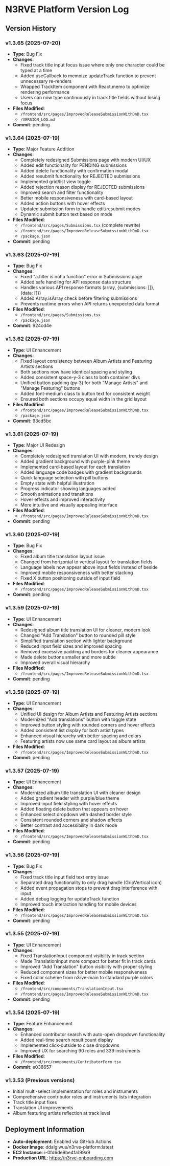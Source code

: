 # N3RVE Platform Version Log

## Version History

### v1.3.65 (2025-07-20)
- **Type**: Bug Fix
- **Changes**:
  - Fixed track title input focus issue where only one character could be typed at a time
  - Added useCallback to memoize updateTrack function to prevent unnecessary re-renders
  - Wrapped TrackItem component with React.memo to optimize rendering performance
  - Users can now type continuously in track title fields without losing focus
- **Files Modified**: 
  - `/frontend/src/pages/ImprovedReleaseSubmissionWithDnD.tsx`
  - `/VERSION_LOG.md`
- **Commit**: pending

### v1.3.64 (2025-07-19)
- **Type**: Major Feature Addition
- **Changes**:
  - Completely redesigned Submissions page with modern UI/UX
  - Added edit functionality for PENDING submissions
  - Added delete functionality with confirmation modal
  - Added resubmit functionality for REJECTED submissions
  - Implemented grid/list view toggle
  - Added rejection reason display for REJECTED submissions
  - Improved search and filter functionality
  - Better mobile responsiveness with card-based layout
  - Added action buttons with hover effects
  - Updated submission form to handle edit/resubmit modes
  - Dynamic submit button text based on mode
- **Files Modified**: 
  - `/frontend/src/pages/Submissions.tsx` (complete rewrite)
  - `/frontend/src/pages/ImprovedReleaseSubmissionWithDnD.tsx`
  - `/package.json`
- **Commit**: pending

### v1.3.63 (2025-07-19)
- **Type**: Bug Fix
- **Changes**:
  - Fixed "a.filter is not a function" error in Submissions page
  - Added safe handling for API response data structure
  - Handles various API response formats (array, {submissions: []}, {data: []})
  - Added Array.isArray check before filtering submissions
  - Prevents runtime errors when API returns unexpected data format
- **Files Modified**: 
  - `/frontend/src/pages/Submissions.tsx`
  - `/package.json`
- **Commit**: 924cd4e

### v1.3.62 (2025-07-19)
- **Type**: UI Enhancement
- **Changes**:
  - Fixed layout consistency between Album Artists and Featuring Artists sections
  - Both sections now have identical spacing and styling
  - Added consistent space-y-3 class to both container divs
  - Unified button padding (py-3) for both "Manage Artists" and "Manage Featuring" buttons
  - Added font-medium class to button text for consistent weight
  - Ensured both sections occupy equal width in the grid layout
- **Files Modified**: 
  - `/frontend/src/pages/ImprovedReleaseSubmissionWithDnD.tsx`
  - `/package.json`
- **Commit**: 93cd5bc

### v1.3.61 (2025-07-19)
- **Type**: Major UI Redesign
- **Changes**:
  - Completely redesigned translation UI with modern, trendy design
  - Added gradient background with purple-pink theme
  - Implemented card-based layout for each translation
  - Added language code badges with gradient backgrounds
  - Quick language selection with pill buttons
  - Empty state with helpful illustration
  - Progress indicator showing languages added
  - Smooth animations and transitions
  - Hover effects and improved interactivity
  - More intuitive and visually appealing interface
- **Files Modified**: 
  - `/frontend/src/pages/ImprovedReleaseSubmissionWithDnD.tsx`
- **Commit**: pending

### v1.3.60 (2025-07-19)
- **Type**: Bug Fix
- **Changes**:
  - Fixed album title translation layout issue
  - Changed from horizontal to vertical layout for translation fields
  - Language labels now appear above input fields instead of beside
  - Improved mobile responsiveness with better stacking
  - Fixed X button positioning outside of input field
- **Files Modified**: 
  - `/frontend/src/pages/ImprovedReleaseSubmissionWithDnD.tsx`
- **Commit**: pending

### v1.3.59 (2025-07-19)
- **Type**: UI Enhancement
- **Changes**:
  - Redesigned album title translation UI for cleaner, modern look
  - Changed "Add Translation" button to rounded pill style
  - Simplified translation section with lighter background
  - Reduced input field sizes and improved spacing
  - Removed excessive padding and borders for cleaner appearance
  - Made delete buttons smaller and more subtle
  - Improved overall visual hierarchy
- **Files Modified**: 
  - `/frontend/src/pages/ImprovedReleaseSubmissionWithDnD.tsx`
- **Commit**: pending

### v1.3.58 (2025-07-19)
- **Type**: UI Enhancement
- **Changes**:
  - Unified UI design for Album Artists and Featuring Artists sections
  - Modernized "Add translations" button with toggle state
  - Improved button styling with rounded corners and hover effects
  - Added consistent list display for both artist types
  - Enhanced visual hierarchy with better spacing and colors
  - Featuring artists now use same card layout as album artists
- **Files Modified**: 
  - `/frontend/src/pages/ImprovedReleaseSubmissionWithDnD.tsx`
- **Commit**: pending

### v1.3.57 (2025-07-19)
- **Type**: UI Enhancement
- **Changes**:
  - Modernized album title translation UI with cleaner design
  - Added gradient header with purple/blue theme
  - Improved input field styling with hover effects
  - Added floating delete button that appears on hover
  - Enhanced select dropdown with dashed border style
  - Consistent rounded corners and shadow effects
  - Better contrast and accessibility in dark mode
- **Files Modified**: 
  - `/frontend/src/pages/ImprovedReleaseSubmissionWithDnD.tsx`
- **Commit**: pending

### v1.3.56 (2025-07-19)
- **Type**: Bug Fix
- **Changes**:
  - Fixed track title input field text entry issue
  - Separated drag functionality to only drag handle (GripVertical icon)
  - Added event propagation stops to prevent drag interference with input
  - Added debug logging for updateTrack function
  - Improved touch interaction handling for mobile devices
- **Files Modified**: 
  - `/frontend/src/pages/ImprovedReleaseSubmissionWithDnD.tsx`
- **Commit**: pending

### v1.3.55 (2025-07-19)
- **Type**: UI Enhancement
- **Changes**:
  - Fixed TranslationInput component visibility in track section
  - Made TranslationInput more compact for better fit in track cards
  - Improved "Add Translation" button visibility with proper styling
  - Reduced component sizes for better mobile responsiveness
  - Fixed color scheme from n3rve-main to standard purple colors
- **Files Modified**: 
  - `/frontend/src/components/TranslationInput.tsx`
  - `/frontend/src/pages/ImprovedReleaseSubmissionWithDnD.tsx`
- **Commit**: pending

### v1.3.54 (2025-07-19)
- **Type**: Feature Enhancement
- **Changes**:
  - Enhanced contributor search with auto-open dropdown functionality
  - Added real-time search result count display
  - Implemented click-outside to close dropdowns
  - Improved UX for searching 90 roles and 339 instruments
- **Files Modified**: 
  - `/frontend/src/components/ContributorForm.tsx`
- **Commit**: e038657

### v1.3.53 (Previous versions)
- Initial multi-select implementation for roles and instruments
- Comprehensive contributor roles and instruments lists integration
- Track title input fixes
- Translation UI improvements
- Album featuring artists reflection at track level

## Deployment Information
- **Auto-deployment**: Enabled via GitHub Actions
- **Docker Image**: ddalgiwuu/n3rve-platform:latest
- **EC2 Instance**: i-0fd6de9be4fa199a9
- **Production URL**: https://n3rve-onboarding.com